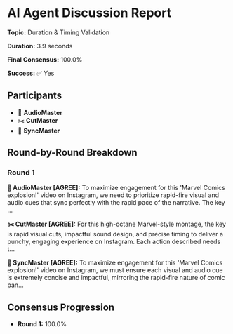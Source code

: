 # AI Agent Discussion Report

**Topic:** Duration & Timing Validation

**Duration:** 3.9 seconds

**Final Consensus:** 100.0%

**Success:** ✅ Yes

## Participants

- 🎵 **AudioMaster**
- ✂️ **CutMaster**
- 🎯 **SyncMaster**

## Round-by-Round Breakdown

### Round 1

**🎵 AudioMaster [AGREE]:** To maximize engagement for this 'Marvel Comics explosion!' video on Instagram, we need to prioritize rapid-fire visual and audio cues that sync perfectly with the rapid pace of the narrative. The key ...

**✂️ CutMaster [AGREE]:** For this high-octane Marvel-style montage, the key is rapid visual cuts, impactful sound design, and precise timing to deliver a punchy, engaging experience on Instagram. Each action described needs t...

**🎯 SyncMaster [AGREE]:** To maximize engagement for this 'Marvel Comics explosion!' video on Instagram, we must ensure each visual and audio cue is extremely concise and impactful, mirroring the rapid-fire nature of comic pan...

## Consensus Progression

- **Round 1:** 100.0%
